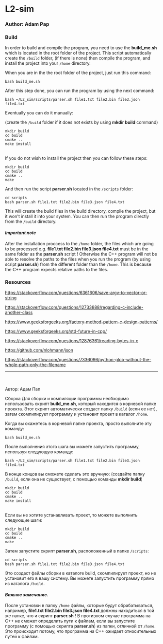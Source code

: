 # L2-sim
### Author: Adam Pap

### Build
In order to build and compile the program, you need to use the **build_me.sh** which is located in the root folder of the project. This script automatically create the `/build` folder, (if there is none) then compile the program, and install the project into your `/home` directory.

When you are in the the root folder of the project, just run this command:
 ```
bash build_me.sh
 ```

After this step done, you can run the program by using the next command:
 ```
bash ~/L2_sim/scripts/parser.sh file1.txt file2.bin file3.json file4.txt
 ```

Eventually you can do it manually:

(create the `/build` folder if it does not exists by using **mkdir build** command)
 ```
mkdir build
cd build
cmake ..
make install
 ```

\
If you do not wish to install the project then you can follow these steps:
 ```
mkdir build
cd build
cmake ..
make
 ```

And then run the script **parser.sh** located in the `/scripts` folder:
 ```
cd scripts
bash parser.sh file1.txt file2.bin file3.json file4.txt
 ```

This will create the build files in the build directory, compile the project, but it won't install it into your system. You can then run the program directly from the `/build` directory.

#### ***Important note***
After the installation proccess to the `/home` folder, the files which are going to be processed e.g. **file1.txt file2.bin file3.json file4.txt** must be in the same folder as the **parser.sh** script ! Otherwise the C++ program will not be able to resolve the paths to the files when you run the program (by using script **parser.sh**) from the different folder than the `/home`. This is because the C++ program expects relative paths to the files.

### Resources
https://stackoverflow.com/questions/6361606/save-argv-to-vector-or-string

https://stackoverflow.com/questions/12733888/regarding-c-include-another-class

https://www.geeksforgeeks.org/factory-method-pattern-c-design-patterns/

https://www.geeksforgeeks.org/std-future-in-cpp/

https://stackoverflow.com/questions/12876361/reading-bytes-in-c

https://github.com/nlohmann/json

https://stackoverflow.com/questions/7336096/python-glob-without-the-whole-path-only-the-filename




***
\
\
Автор: Адам Пап 

Сборка
Для сборки и компиляции программы необходимо использовать скрипт **build_me.sh**, который находится в корневой папке проекта. Этот скрипт автоматически создаст папку `/build` (если ее нет), затем скомпилирует программу и установит проект в каталог `/home`.

Когда вы окажетесь в корневой папке проекта, просто выполните эту команду:
 ```
bash build_me.sh
 ```

После выполнения этого шага вы можете запустить программу, используя следующую команду:
 ```
bash ~/L2_sim/scripts/parser.sh file1.txt file2.bin file3.json file4.txt
 ```

В конце концов вы сможете сделать это вручную:
(создайте папку `/build`, если она не существует, с помощью команды **mkdir build**)
```
mkdir build
cd build
cmake ..
make install
```

\
Если вы не хотите устанавливать проект, то можете выполнить следующие шаги:
 ```
mkdir build
cd build
cmake ..
make
 ```

Затем запустите скрипт **parser.sh**, расположенный в папке `/scripts`:
 ```
cd scripts
bash parser.sh file1.txt file2.bin file3.json file4.txt
 ```

Это создаст файлы сборки в каталоге build, скомпилирует проект, но не установит его в вашу систему. Вы можете запустить программу прямо из каталога `/build`.

#### ***Важное замечание***.
После установки в папку `/home` файлы, которые будут обрабатываться, например, **file1.txt file2.bin file3.json file4.txt** должны находиться в той же папке, что и скрипт **parser.sh** ! В противном случае программа на C++ не сможет определить пути к файлам, если вы запустите программу (с помощью скрипта **parser.sh**) из папки, отличной от `/home`. Это происходит потому, что программа на C++ ожидает относительных путей к файлам.